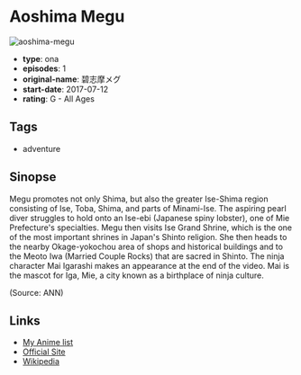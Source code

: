 # Aoshima Megu

![aoshima-megu](https://cdn.myanimelist.net/images/anime/10/86844.jpg)

-   **type**: ona
-   **episodes**: 1
-   **original-name**: 碧志摩メグ
-   **start-date**: 2017-07-12
-   **rating**: G - All Ages

## Tags

-   adventure

## Sinopse

Megu promotes not only Shima, but also the greater Ise-Shima region consisting of Ise, Toba, Shima, and parts of Minami-Ise. The aspiring pearl diver struggles to hold onto an Ise-ebi (Japanese spiny lobster), one of Mie Prefecture's specialties. Megu then visits Ise Grand Shrine, which is the one of the most important shrines in Japan's Shinto religion. She then heads to the nearby Okage-yokochou area of shops and historical buildings and to the Meoto Iwa (Married Couple Rocks) that are sacred in Shinto. The ninja character Mai Igarashi makes an appearance at the end of the video. Mai is the mascot for Iga, Mie, a city known as a birthplace of ninja culture.

(Source: ANN)

## Links

-   [My Anime list](https://myanimelist.net/anime/35933/Aoshima_Megu)
-   [Official Site](http://ama-megu.com/)
-   [Wikipedia](https://ja.wikipedia.org/wiki/%E7%A2%A7%E5%BF%97%E6%91%A9%E3%83%A1%E3%82%B0)
